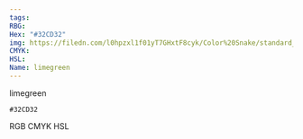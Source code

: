 ```yaml
---
tags:
RBG:
Hex: "#32CD32"
img: https://filedn.com/l0hpzxl1f01yT7GHxtF8cyk/Color%20Snake/standard_csv_to_svg//#32CD32.svg
CMYK:
HSL:
Name: limegreen
---
```

limegreen
```palette
#32CD32
```
RGB
CMYK
HSL
